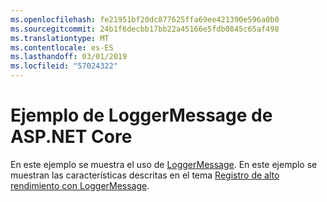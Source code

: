 ```yaml
---
ms.openlocfilehash: fe21951bf20dc877625ffa69ee421390e596a0b0
ms.sourcegitcommit: 24b1f6decbb17bb22a45166e5fdb0845c65af498
ms.translationtype: MT
ms.contentlocale: es-ES
ms.lasthandoff: 03/01/2019
ms.locfileid: "57024322"
---
```

# <a name="aspnet-core-loggermessage-sample"></a>Ejemplo de LoggerMessage de ASP.NET Core

En este ejemplo se muestra el uso de [LoggerMessage](https://docs.microsoft.com/dotnet/api/microsoft.extensions.logging.loggermessage). En este ejemplo se muestran las características descritas en el tema [Registro de alto rendimiento con LoggerMessage](https://docs.microsoft.com/aspnet/core/fundamentals/logging/loggermessage).
